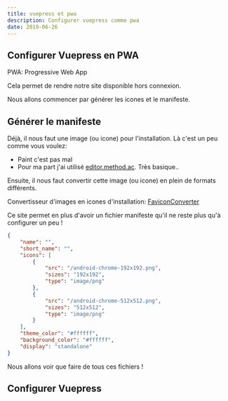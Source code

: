 ```yaml
---
title: vuepress et pwa
description: Configurer vuepress comme pwa
date: 2019-06-26
---
```


## Configurer Vuepress en PWA

PWA: Progressive Web App

Cela permet de rendre notre site disponible hors connexion.

Nous allons commencer par générer les icones et le manifeste.

## Générer le manifeste

Déjà, il nous faut une image (ou icone) pour l'installation. Là c'est un peu comme vous voulez:
- Paint c'est pas mal
- Pour ma part j'ai utilisé [editor.method.ac](https://editor.method.ac/). Très basique..

Ensuite, il nous faut convertir cette image (ou icone) en plein de formats différents.

Convertisseur d'images en icones d'installation: [FaviconConverter](https://favicon.io/favicon-converter/)

Ce site permet en plus d'avoir un fichier manifeste qu'il ne reste plus qu'à configurer un peu !


```json
{
    "name": "",
    "short_name": "",
    "icons": [
        {
            "src": "/android-chrome-192x192.png",
            "sizes": "192x192",
            "type": "image/png"
        },
        {
            "src": "/android-chrome-512x512.png",
            "sizes": "512x512",
            "type": "image/png"
        }
    ],
    "theme_color": "#ffffff",
    "background_color": "#ffffff",
    "display": "standalone"
}
```

Nous allons voir que faire de tous ces fichiers !

## Configurer Vuepress







